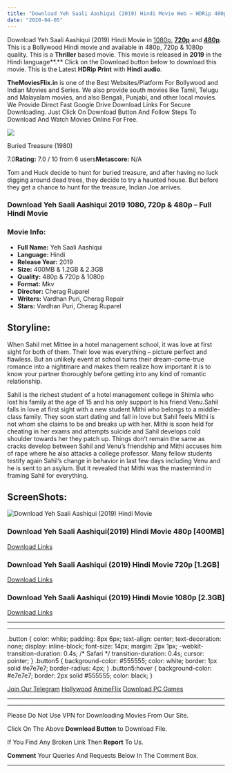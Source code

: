 ```yaml
---
title: "Download Yeh Saali Aashiqui (2019) Hindi Movie Web – HDRip 480p [400MB] || 720p [1.2GB] || 1080p [2.3GB]"
date: "2020-04-05"
---
```


Download Yeh Saali Aashiqui (2019) Hindi Movie in [1080p](https://1moviesflix.com/1080p-movies/), [**720p**](https://1moviesflix.com/720p-movies/) and **[480p](https://1moviesflix.com/480p-movies/)**. This is a Bollywood Hindi movie and available in 480p, 720p & 1080p quality. This is a **Thriller** based movie. This movie is released in **2019** in the Hindi language**.** Click on the Download button below to download this movie. This is the Latest **HDRip Print** with **Hindi audio**.

**TheMoviesFlix.in** is one of the Best Websites/Platform For Bollywood and Indian Movies and Series. We also provide south movies like Tamil, Telugu and Malayalam movies, and also Bengali, Punjabi, and other local movies. We Provide Direct Fast Google Drive Download Links For Secure Downloading. Just Click On Download Button And Follow Steps To Download And Watch Movies Online For Free.

[![](https://m.media-amazon.com/images/M/MV5BNDE3MjEyNjMxM15BMl5BanBnXkFtZTcwNzAwNzA4MQ@@._V1_SX300.jpg)](https://www.imdb.com/title/tt1044384/ "Buried Treasure")

Buried Treasure (1980)

7.0**Rating:** 7.0 / 10 from 6 users**Metascore:** N/A

Tom and Huck decide to hunt for buried treasure, and after having no luck digging around dead trees, they decide to try a haunted house. But before they get a chance to hunt for the treasure, Indian Joe arrives.

### Download Yeh Saali Aashiqui 2019 1080, 720p & 480p – Full Hindi Movie

### Movie Info:

- **Full Name:** Yeh Saali Aashiqui
- **Language:** Hindi
- **Release Year:** 2019
- **Size:** 400MB & 1.2GB & 2.3GB
- **Quality:** 480p & 720p & 1080p
- **Format:** Mkv
- **Director:** Cherag Ruparel
- **Writers:** Vardhan Puri, Cherag Repair
- **Stars:** Vardhan Puri, Cherag Ruparel

## Storyline:

When Sahil met Mittee in a hotel management school, it was love at first sight for both of them. Their love was everything – picture perfect and flawless. But an unlikely event at school turns their dream-come-true romance into a nightmare and makes them realize how important it is to know your partner thoroughly before getting into any kind of romantic relationship.

Sahil is the richest student of a hotel management college in Shimla who lost his family at the age of 15 and his only support is his friend Venu.Sahil falls in love at first sight with a new student Mithi who belongs to a middle-class family. They soon start dating and fall in love but Sahil feels Mithi is not whom she claims to be and breaks up with her. Mithi is soon held for cheating in her exams and attempts suicide and Sahil develops cold shoulder towards her they patch up. Things don’t remain the same as cracks develop between Sahil and Venu’s friendship and Mithi accuses him of rape where he also attacks a college professor. Many fellow students testify again Sahil’s change in behavior in last few days including Venu and he is sent to an asylum. But it revealed that Mithi was the mastermind in framing Sahil for everything.

## ScreenShots:

![Download Yeh Saali Aashiqui (2019) Hindi Movie](https://i.imgur.com/XxBg7Y4.jpg)

### Download Yeh Saali Aashiqui(2019) Hindi Movie 480p \[400MB\]

[Download Links](https://1moviesflix.com?a270777880=TmEzUlcwVzVNWWpPRzNLZ2swdXV6V3AvOHRYck5WRDQ0V2VCa2UzVjNvZk9JOHA4MlZqVVVPeWNobjlZMk9EdTZ4dzhrMUVJNEFNNDVVeXdoZzBBL2pGbitTajB3R1Z1RnFJMDExUjNYU009)

### Download Yeh Saali Aashiqui (2019) Hindi Movie 720p \[1.2GB\]

[Download Links](https://1moviesflix.com?a270777880=TmEzUlcwVzVNWWpPRzNLZ2swdXV6V3AvOHRYck5WRDQ0V2VCa2UzVjNvZk9JOHA4MlZqVVVPeWNobjlZMk9EdTRmSDExSUxsQi8xOVkyaGhoc3RqWGtXNzd0MmlUVGJhMzdFNGJwUlhnZEk9)

### Download Yeh Saali Aashiqui (2019) Hindi Movie 1080p \[2.3GB\] 

[Download Links](https://1moviesflix.com?a270777880=TmEzUlcwVzVNWWpPRzNLZ2swdXV6V3AvOHRYck5WRDQ0V2VCa2UzVjNvZk9JOHA4MlZqVVVPeWNobjlZMk9EdTQ4d09lMExBc01KVmxLSGRpb1o0QnNPVWliZ1J5YVNVc0VnOXZvd3lLME09)

* * *

* * *

.button { color: white; padding: 8px 6px; text-align: center; text-decoration: none; display: inline-block; font-size: 14px; margin: 2px 1px; -webkit-transition-duration: 0.4s; /\* Safari \*/ transition-duration: 0.4s; cursor: pointer; } .button5 { background-color: #555555; color: white; border: 1px solid #e7e7e7; border-radius: 4px; } .button5:hover { background-color: #e7e7e7; border: 2px solid #555555; color: black; }

[Join Our Telegram](http://gdrivepro.xyz/join.php) [Hollywood](https://moviesverse.com/) [AnimeFlix](https://animeflix.in/) [Download PC Games](https://gamesflix.net/)  

* * *

* * *

  

Please Do Not Use VPN for Downloading Movies From Our Site.

Click On The Above **Download Button** to Download File.

If You Find Any Broken Link Then **Report** To Us.

**Comment** Your Queries And Requests Below In The Comment Box.

* * *
